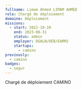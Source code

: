```yaml
---
fullname: Limam Ahmed LIMAM AHMED
role: Chargé de déploiement
domaine: Déploiement
missions:
  - start: 2022-10-20
    end: 2023-08-31
    status: admin
    employer: DGALN/DEB/EARM2
    startups:
      - camino
previously:
  - camino
badges:
  - segur
---
```

Chargé de déploiement CAMINO